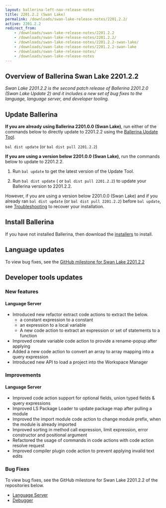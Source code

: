 ```yaml
---
layout: ballerina-left-nav-release-notes
title: 2201.2.2 (Swan Lake) 
permalink: /downloads/swan-lake-release-notes/2201.2.2/
active: 2201.2.2
redirect_from: 
    - /downloads/swan-lake-release-notes/2201.2.2
    - /downloads/swan-lake-release-notes/2201.2.2/
    - /downloads/swan-lake-release-notes/2201.2.2-swan-lake/
    - /downloads/swan-lake-release-notes/2201.2.2-swan-lake
    - /downloads/swan-lake-release-notes/
    - /downloads/swan-lake-release-notes
---
```


## Overview of Ballerina Swan Lake 2201.2.2

<em>Swan Lake 2201.2.2 is the second patch release of Ballerina 2201.2.0 (Swan Lake Update 2) and it includes a new set of bug fixes to the language, language server, and developer tooling.</em> 

## Update Ballerina

**If you are already using Ballerina 2201.0.0 (Swan Lake)**, run either of the commands below to directly update to 2201.2.2 using the [Ballerina Update Tool](/learn/cli-documentation/update-tool/).

`bal dist update` (or `bal dist pull 2201.2.2`)

**If you are using a version below 2201.0.0 (Swan Lake)**, run the commands below to update to 2201.2.2.

1. Run `bal update` to get the latest version of the Update Tool.

2. Run `bal dist update` ( or `bal dist pull 2201.2.2`) to update your Ballerina version to 2201.2.2.

However, if you are using a version below 2201.0.0 (Swan Lake) and if you already ran `bal dist update` (or `bal dist pull 2201.2.2`) before `bal update`, see [Troubleshooting](/downloads/swan-lake-release-notes/2201-0-0-swan-lake/#troubleshooting) to recover your installation.

## Install Ballerina

If you have not installed Ballerina, then download the [installers](/downloads/#swanlake) to install.

## Language updates

To view bug fixes, see the [GitHub milestone for Swan Lake 2201.2.2](https://github.com/ballerina-platform/ballerina-lang/issues?q=is%3Aissue+label%3ATeam%2FCompilerFE+milestone%3A2201.2.2+is%3Aclosed)

## Developer tools updates

### New features

#### Language Server

- Introduced new refactor extract code actions to extract the below.
    - a constant expression to a constant
    - an expression to a local variable
    - A new code action to extract an expression or set of statements to a function
- Improved create variable code action to provide a rename-popup after applying
- Added a new code action to convert an array to array mapping into a query expression
- Introduced new API to load a project into the Workspace Manager

### Improvements

#### Language Server

- Improved code action support for optional fields, union typed fields & query expressions
- Improved LS Package Loader to update package map after pulling a module
- Improved the import module code action to change module prefix, when the module is already imported
- Improved sorting in method call expression, limit expression, error constructor and positional argument
- Refactored the usage of commands in code actions with code action resolve request
- Improved compiler plugin code action to prevent applying invalid text edits

### Bug Fixes

To view bug fixes, see the GitHub milestone for Swan Lake 2201.2.2 of the repositories below.

- [Language Server](https://github.com/ballerina-platform/ballerina-lang/issues?q=is%3Aissue+label%3ATeam%2FLanguageServer+milestone%3A2201.2.2+is%3Aclosed)
- [Debugger](https://github.com/ballerina-platform/ballerina-lang/issues?q=is%3Aissue+milestone%3A2201.2.2+is%3Aclosed+label%3AArea%2FDebugger)